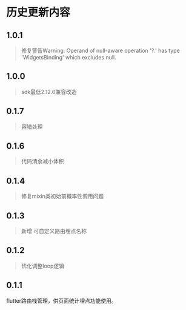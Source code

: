 # 历史更新内容

## 1.0.1

> 修复警告Warning: Operand of null-aware operation '?.' has type 'WidgetsBinding' which excludes null.

## 1.0.0

> sdk最低2.12.0兼容改造

## 0.1.7

> 容错处理

## 0.1.6

> 代码清余减小体积

## 0.1.4

> 修复mixin类初始前概率性调用问题

## 0.1.3

> 新增 可自定义路由埋点名称

## 0.1.2

> 优化调整loop逻辑

## 0.1.1

flutter路由栈管理，供页面统计埋点功能使用。
